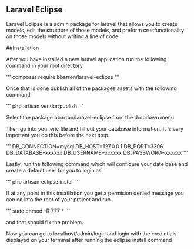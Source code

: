 ## Laravel Eclipse

Laravel Eclipse is a admin package for laravel that allows you to create models, edit the structure of those models, 
and preform crucfunctionality on those models without writing a line of code

##Installation

After you have installed a new laravel application run the following command in your root directory

'''
composer require bbarron/laravel-eclipse
'''

Once that is done publish all of the packages assets with the following command

'''
php artisan vendor:publish
'''

Select the package bbarron/laravel-eclipse from the dropdown menu

Then go into you .env file and fill out your database information. 
It is very important you do this before the next step.

'''
DB_CONNECTION=mysql
DB_HOST=127.0.0.1
DB_PORT=3306
DB_DATABASE=xxxxxx
DB_USERNAME=xxxxxx
DB_PASSWORD=xxxxxx
'''

Lastly, run the following command which will configure your date base and create a default user for you to login as.

'''
php artisan eclipse:install
'''

If at any point in this insatllation you get a permision denied message you can cd into the root of your project and run 

'''
sudo chmod -R 777 *
'''

and that should fix the problem.

Now you can go to localhost/admin/login and login with the credintials displayed on your terminal after running the eclipse install command 